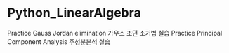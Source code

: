 # Python_LinearAlgebra
Practice Gauss Jordan elimination 가우스 조던 소거법 실습
Practice Principal Component Analysis 주성분분석 실습
